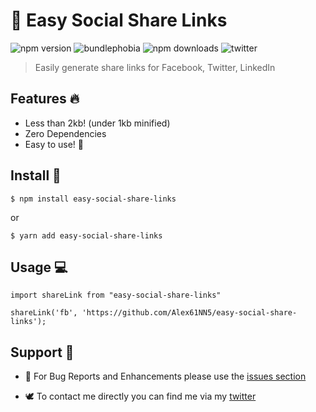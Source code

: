 # 🚀 Easy Social Share Links
![npm version](https://img.shields.io/npm/v/easy-social-share-links.svg)
![bundlephobia](https://img.shields.io/bundlephobia/min/easy-social-share-links.svg)
![npm downloads](https://img.shields.io/npm/dy/easy-social-share-links.svg)
![twitter](https://img.shields.io/twitter/follow/alexginns.svg?style=social)

> Easily generate share links for Facebook, Twitter, LinkedIn

## Features 🔥

- Less than 2kb! (under 1kb minified)
- Zero Dependencies
- Easy to use! 💪

## Install 🔮

```
$ npm install easy-social-share-links
```

or

```
$ yarn add easy-social-share-links
```

## Usage 💻

```
import shareLink from "easy-social-share-links"

shareLink('fb', 'https://github.com/Alex61NN5/easy-social-share-links');
```

## Support 💬
- 🐞 For Bug Reports and Enhancements please use the [issues section](https://github.com/Alex61NN5/easy-social-share-links/issues)

- 🕊️ To contact me directly you can find me via my [twitter](https://twitter.com/alexginns) 
